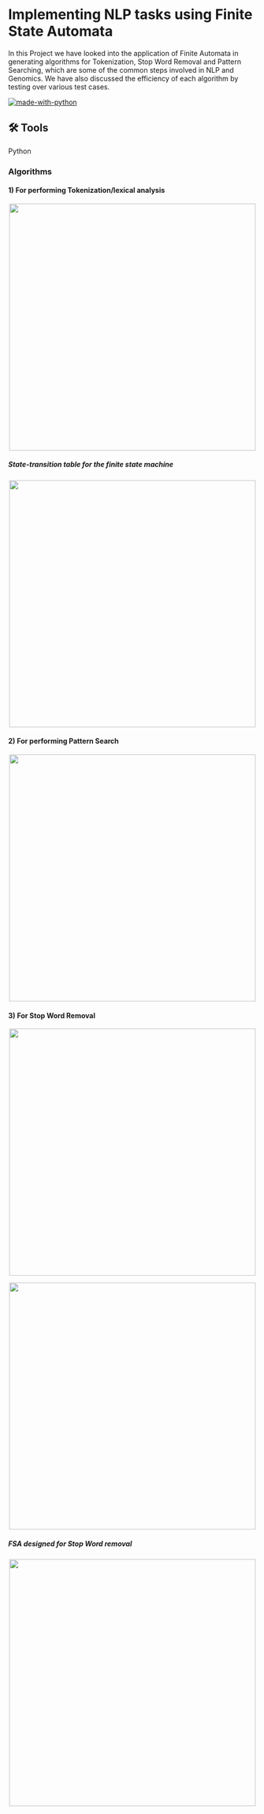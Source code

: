 # Implementing NLP tasks using Finite State Automata
In this Project we have looked into the application of Finite Automata in generating algorithms for Tokenization, Stop Word Removal and Pattern Searching, which are some of the common steps involved in NLP and Genomics. We have also discussed the efficiency of each algorithm by testing over various test cases.



[![made-with-python](https://img.shields.io/badge/Made%20with-Python-1f425f.svg)](https://www.python.org/)


## 🛠 Tools
Python

### Algorithms
#### 1) For performing Tokenization/lexical analysis
<p align="center">
<img width="500"
src="https://user-images.githubusercontent.com/52974732/149614549-b6fc1929-f1ae-4a6e-9a62-fb65dc410147.png"<br>
</p>

##### State-transition table for the finite state machine

<p align="center">
<img width="500"
src="https://user-images.githubusercontent.com/52974732/149614648-9293ab94-a94d-4b16-8f19-78a325baa306.png"<br>
</p>

#### 2) For performing Pattern Search

<p align="center">
<img width="500"
src="https://user-images.githubusercontent.com/52974732/149614683-896e96b7-b481-4cfc-8dee-efcf967a830a.png"<br>
</p>

#### 3) For Stop Word Removal
<p align="center">
<img width="500"
src="https://user-images.githubusercontent.com/52974732/149614705-c9bcb54e-49c0-4b56-8787-92368c29925c.png"<br>
</p>

<p align="center">
<img width="500"
src="https://user-images.githubusercontent.com/52974732/149614728-9a19161b-c941-4393-a82a-4d3cb691ae58.png"<br>
</p>

##### FSA designed for Stop Word removal
<p align="center">
<img width="500"
src="https://user-images.githubusercontent.com/52974732/149614755-49bc1134-5d51-4e08-b3a3-78d364aa4b33.png"<br>
</p>



